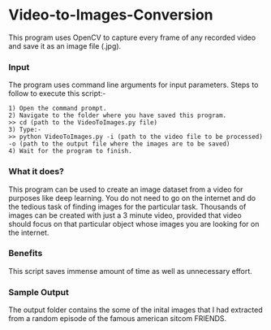# Video-to-Images-Conversion
This program uses OpenCV to capture every frame of any recorded video and save it as an image file (.jpg). 

### Input
The program uses command line arguments for input parameters. Steps to follow to execute this script:-

    1) Open the command prompt.
    2) Navigate to the folder where you have saved this program.
    >> cd (path to the VideoToImages.py file)
    3) Type:-
    >> python VideoToImages.py -i (path to the video file to be processed) -o (path to the output file where the images are to be saved)
    4) Wait for the program to finish.

### What it does?
This program can be used to create an image dataset from a video for purposes like deep learning. You do not need to go on the internet and do the tedious task of finding images for the particular task. Thousands of images can be created with just a 3 minute video, provided that video should focus on that particular object whose images you are looking for on the internet.

### Benefits
This script saves immense amount of time as well as unnecessary effort.

### Sample Output
The output folder contains the some of the inital images that I had extracted from a random episode of the famous american sitcom FRIENDS.
